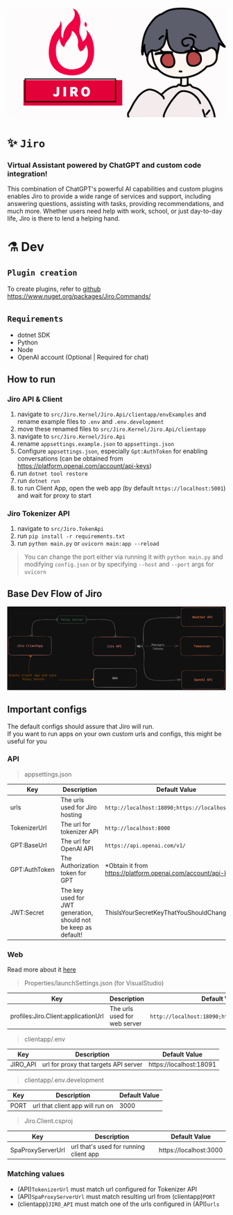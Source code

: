 <p align="center">
    <img src="assets/JiroBanner.png" style="border-radius: 15px;"/>
</p>

# ✨ `Jiro`
### Virtual Assistant powered by ChatGPT and custom code integration! 
This combination of ChatGPT's powerful AI capabilities and custom plugins enables Jiro to provide a wide range of services and support, including answering questions, assisting with tasks, providing recommendations, and much more. Whether users need help with work, school, or just day-to-day life, Jiro is there to lend a helping hand.

# ⚗️ Dev
## `Plugin creation`
To create plugins, refer to [github](https://github.com/HueByte/Jiro.Libs) https://www.nuget.org/packages/Jiro.Commands/

## `Requirements`
- dotnet SDK
- Python
- Node
- OpenAI account (Optional | Required for chat)

## How to run
### **Jiro API & Client**
1. navigate to `src/Jiro.Kernel/Jiro.Api/clientapp/envExamples` and rename example files to `.env` and `.env.development`
2. move these renamed files to `src/Jiro.Kernel/Jiro.Api/clientapp`
3. navigate to `src/Jiro.Kernel/Jiro.Api`
4. rename `appsettings.example.json` to `appsettings.json`
5. Configure `appsettings.json`, especially `Gpt:AuthToken` for enabling conversations (can be obtained from https://platform.openai.com/account/api-keys)
6. run `dotnet tool restore`
7. run `dotnet run`
8. to run Client App, open the web app (by default `https://localhost:5001`) and wait for proxy to start 
  
### **Jiro Tokenizer API**
1. navigate to `src/Jiro.TokenApi`
2. run `pip install -r requirements.txt`
3. run `python main.py` or `uvicorn main:app --reload`

> You can change the port either via running it with `python main.py` and modifying `config.json` or by specifying `--host` and `--port` args for `uvicorn`

## Base Dev Flow of Jiro
![DevFlow](assets/JiroDevFlow.png)

## Important configs
The default configs should assure that Jiro will run.<br />
If you want to run apps on your own custom urls and configs, this might be useful for you

### API
> appsettings.json

| Key | Description | Default Value |
| --- | --- | --- |
| urls | The urls used for Jiro hosting | `http://localhost:18090;https://localhost:18091` |
| TokenizerUrl | The url for tokenizer API | `http://localhost:8000` |
| GPT:BaseUrl | The url for OpenAI API | `https://api.openai.com/v1/` |
| GPT:AuthToken | The Authorization token for GPT | *Obtain it from https://platform.openai.com/account/api-keys |
| JWT:Secret | The key used for JWT generation, should not be keep as default! | ThisIsYourSecretKeyThatYouShouldChange |

### Web
Read more about it [here](https://learn.microsoft.com/en-us/aspnet/core/client-side/spa/intro?view=aspnetcore-7.0)

> Properties/launchSettings.json (for VisualStudio)

| Key | Description | Default Value |
| --- | --- | --- |
| profiles:Jiro.Client:applicationUrl | The urls used for web server | `http://localhost:18090;https://localhost:18091` |

> clientapp/.env 
 
| Key | Description | Default Value |
| --- | --- | --- |
| JIRO_API | url for proxy that targets API server | https://localhost:18091 |


> clientapp/.env.development

| Key | Description | Default Value |
| --- | --- | --- |
| PORT | url that client app will run on | 3000

> Jiro.Client.csproj

| Key | Description | Default Value |
| --- | --- | --- |
| SpaProxyServerUrl | url that's used for running client app | https://localhost:3000 |

### Matching values
- (API)`TokenizerUrl` must match url configured for Tokenizer API
- (API)`SpaProxyServerUrl` must match resulting url from (clientapp)`PORT`
- (clientapp)`JIRO_API` must match one of the urls configured in (API)`urls`